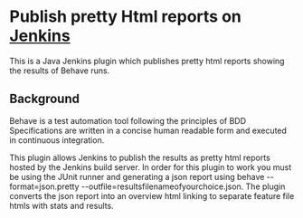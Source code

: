 # Publish pretty Html reports on [Jenkins](http://jenkins-ci.org/)
 
This is a Java Jenkins plugin which publishes pretty html reports showing the results of Behave runs. 


## Background

Behave is a test automation tool following the principles of BDD
Specifications are written in a concise human readable form and executed in continuous integration. 

This plugin allows Jenkins to publish the results as pretty html reports hosted by the Jenkins build server. In order for this plugin to work you must be using the JUnit runner and generating a json report using behave  --format=json.pretty --outfile=resultsfilenameofyourchoice.json. The plugin converts the json report into an overview html linking to separate feature file htmls with stats and results. 


